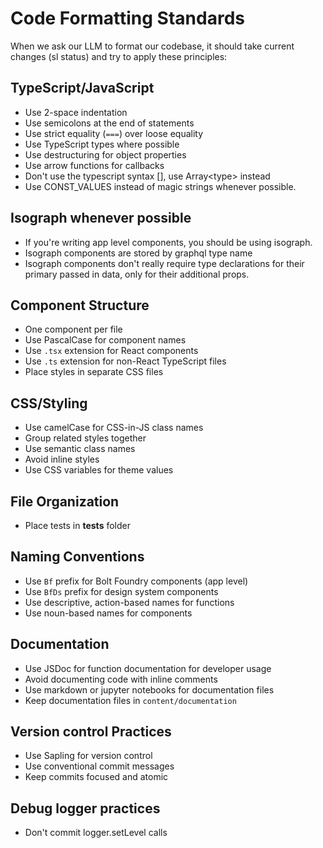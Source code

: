 # Code Formatting Standards

When we ask our LLM to format our codebase, it should take current changes (sl
status) and try to apply these principles:

## TypeScript/JavaScript

- Use 2-space indentation
- Use semicolons at the end of statements
- Use strict equality (`===`) over loose equality
- Use TypeScript types where possible
- Use destructuring for object properties
- Use arrow functions for callbacks
- Don't use the typescript syntax [], use Array\<type\> instead
- Use CONST_VALUES instead of magic strings whenever possible.

## Isograph whenever possible

- If you're writing app level components, you should be using isograph.
- Isograph components are stored by graphql type name
- Isograph components don't really require type declarations for their primary
  passed in data, only for their additional props.

## Component Structure

- One component per file
- Use PascalCase for component names
- Use `.tsx` extension for React components
- Use `.ts` extension for non-React TypeScript files
- Place styles in separate CSS files

## CSS/Styling

- Use camelCase for CSS-in-JS class names
- Group related styles together
- Use semantic class names
- Avoid inline styles
- Use CSS variables for theme values

## File Organization

- Place tests in **tests** folder

## Naming Conventions

- Use `Bf` prefix for Bolt Foundry components (app level)
- Use `BfDs` prefix for design system components
- Use descriptive, action-based names for functions
- Use noun-based names for components

## Documentation

- Use JSDoc for function documentation for developer usage
- Avoid documenting code with inline comments
- Use markdown or jupyter notebooks for documentation files
- Keep documentation files in `content/documentation`

## Version control Practices

- Use Sapling for version control
- Use conventional commit messages
- Keep commits focused and atomic

## Debug logger practices

- Don't commit logger.setLevel calls
